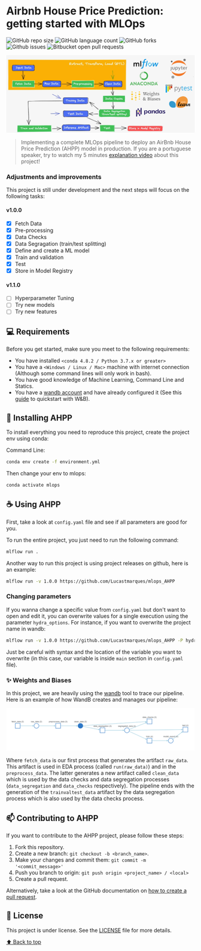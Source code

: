 # Airbnb House Price Prediction: getting started with MLOps

![GitHub repo size](https://img.shields.io/github/repo-size/Lucastmarques/mlops_AHPP?style=for-the-badge)
![GitHub language count](https://img.shields.io/github/languages/count/Lucastmarques/mlops_AHPP?style=for-the-badge)
![GitHub forks](https://img.shields.io/github/forks/Lucastmarques/mlops_AHPP?style=for-the-badge)
![Github issues](https://img.shields.io/github/issues/Lucastmarques/mlops_AHPP?style=for-the-badge)
![Bitbucket open pull requests](https://img.shields.io/github/issues-pr-raw/Lucastmarques/mlops_AHPP?style=for-the-badge)

<img src="images/header.png" alt="mlops pipeline">

> Implementing a complete MLOps pipeline to deploy an AirBnb House Price Prediction (AHPP) model in production. If you are a portuguese speaker, try to watch my 5 minutes [explanation video](https://bit.ly/3OWtTy4) about this project!

### Adjustments and improvements

This project is still under development and the next steps will focus on the following tasks:

#### v1.0.0
- [x] Fetch Data
- [x] Pre-processing
- [x] Data Checks
- [x] Data Segragation (train/test splitting)
- [x] Define and create a ML model
- [x] Train and validation
- [x] Test
- [x] Store in Model Registry

#### v1.1.0
- [ ] Hyperparameter Tuning
- [ ] Try new models
- [ ] Try new features

## 💻 Requirements

Before you get started, make sure you meet to the following requirements:

* You have installed `<conda 4.8.2 / Python 3.7.x or greater>`
* You have a `<Windows / Linux / Mac>` machine with internet connection (Although some command lines will only work in bash).
* You have good knowledge of Machine Learning, Command Line and Statics.
* You have a [wandb account](https://wandb.ai/site) and have already configured it (See this [guide](https://docs.wandb.ai/quickstart) to quickstart with W&B).

## 🚀 Installing AHPP

To install everything you need to reproduce this project, create the project env using conda:

Command Line:
```bash
conda env create -f environment.yml
```

Then change your env to mlops:
```bash
conda activate mlops
```

## ☕ Using AHPP

First, take a look at `config.yaml` file and see if all parameters are good for you.

To run the entire project, you just need to run the following command:

```bash
mlflow run .
```

Another way to run this project is using project releases on github, here is an example:

```bash
mlflow run -v 1.0.0 https://github.com/Lucastmarques/mlops_AHPP
```

### Changing parameters

If you wanna change a specific value from `config.yaml` but don't want to open and edit it, you can overwrite values for a single execution using the parameter `hydra_options`. For instance, if you want to overwrite the project name in wandb:

```bash
mlflow run -v 1.0.0 https://github.com/Lucastmarques/mlops_AHPP -P hydra_options="main.project_name=Remote_Execution"
```

Just be careful with syntax and the location of the variable you want to overwrite (in this case, our variable is inside `main` section in `config.yaml` file).

### ✨ Weights and Biases

In this project, we are heavily using the [wandb](https://wandb.ai/site) tool to trace our pipeline. Here is an example of how WandB creates and manages our pipeline:

<img src="images/wandb_pipeline.PNG" alt="wandb pipeline">

Where `fetch_data` is our first process that generates the artifact `raw_data`. This artifact is used in EDA process (called `run(raw_data)`) and in the `preprocess_data`. The latter generates a new artifact called `clean_data` which is used by the data checks and data segregation processes (`data_segregation` and `data_checks` respectively). The pipeline ends with the generation of the `trainvaltest_data` artifact by the data segregation process which is also used by the data checks process.

## 📫 Contributing to AHPP
If you want to contribute to the AHPP project, please follow these steps:

1. Fork this repository.
2. Create a new branch: `git checkout -b <branch_name>`.
3. Make your changes and commit them: `git commit -m '<commit_message>'`
4. Push you branch to origin: `git push origin <project_name> / <local>`
5. Create a pull request.

Alternatively, take a look at the GitHub documentation on [how to create a pull request](https://help.github.com/en/github/collaborating-with-issues-and-pull-requests/creating-a-pull-request).

## 📝 License

This project is under license. See the [LICENSE](LICENSE.md) file for more details.

[⬆ Back to top](https://github.com/Lucastmarques/mlops_AHPP)<us>
